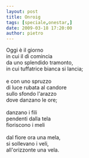 ```yaml
---
layout: post
title: Onroig
tags: [speciale,onestar,]
date: 2009-03-18 17:20:00
author: pietro
---
```

Oggi è il giorno<br/>in cui il dì comincia<br/>da uno splendido tramonto,<br/>in cui tuffatrice bianca si lancia;<br/><br/>e con uno spruzzo<br/>di luce rubata al candore<br/>sullo sfondo l'arazzo<br/>dove danzano le ore;<br/><br/>danzano i fili<br/>pendenti dalla tela<br/>fioriscono i meli<br/><br/>dal fiore ora una mela,<br/>si sollevano i veli,<br/>all'orizzonte una vela.
